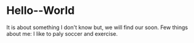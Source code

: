 # Hello--World
It is about something I don't know but, we will find our soon.
Few things about me: I like to paly soccer and exercise.
